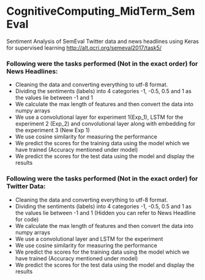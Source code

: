 # CognitiveComputing_MidTerm_SemEval
Sentiment Analysis of SemEval Twitter data and news headlines using Keras for supervised learning
http://alt.qcri.org/semeval2017/task5/

### Following were the tasks performed (Not in the exact order) for News Headlines:
- Cleaning the data and converting everything to utf-8 format.
- Dividing the sentiments (labels) into 4 categories -1, -0.5, 0.5 and 1 as the values lie between -1 and 1
- We calculate the max length of features and then convert the data into numpy arrays
- We use a convolutional layer for experiment 1(Exp_1), LSTM for the experiment 2 (Exp_2) and convolutional layer along with embedding for the experiment 3 (New Exp 1)
- We use cosine similarity for measuring the performance
- We predict the scores for the training data using the model which we have trained (Accuracy mentioned under model)
- We predict the scores for the test data using the model and display the results


### Following were the tasks performed (Not in the exact order) for Twitter Data:
- Cleaning the data and converting everything to utf-8 format.
- Dividing the sentiments (labels) into 4 categories -1, -0.5, 0.5 and 1 as the values lie between -1 and 1 (Hidden you can refer to News Headline for code)
- We calculate the max length of features and then convert the data into numpy arrays
- We use a convolutional layer and LSTM for the experiment
- We use cosine similarity for measuring the performance
- We predict the scores for the training data using the model which we have trained (Accuracy mentioned under model)
- We predict the scores for the test data using the model and display the results
